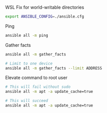 WSL Fix for world-writable directories
```bash
export ANSIBLE_CONFIG=./ansible.cfg
```
Ping
```bash
ansible all -m ping
```
Gather facts
```bash
ansible all -m gather_facts

# Limit to one device
ansible all -m gather_facts --limit ADDRESS
```
Elevate command to root user
```bash
# This will fail without sudo
ansible all -m apt -a update_cache=true

# This will succeed
ansible all -m apt -a update_cache=true
```